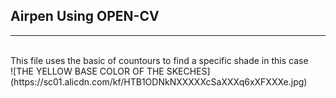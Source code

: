 <h2> Airpen Using OPEN-CV</h2>
<hr>
<br>
This file uses the basic of countours to find a specific shade in this case <br>
![THE YELLOW BASE COLOR OF THE SKECHES](https://sc01.alicdn.com/kf/HTB1ODNkNXXXXXcSaXXXq6xXFXXXe.jpg)
